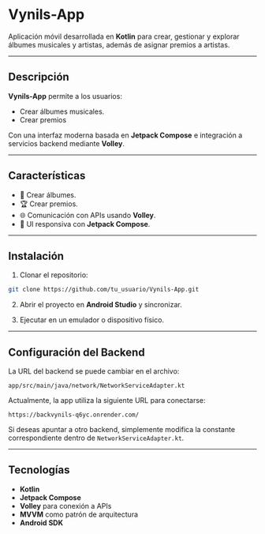 # Vynils-App

Aplicación móvil desarrollada en **Kotlin** para crear, gestionar y explorar álbumes musicales y artistas, además de asignar premios a artistas.

---

## Descripción

**Vynils-App** permite a los usuarios:
- Crear álbumes musicales.
- Crear premios

Con una interfaz moderna basada en **Jetpack Compose** e integración a servicios backend mediante **Volley**.

---

## Características
- 📀 Crear álbumes.
- 🏆 Crear premios.
- 🌐 Comunicación con APIs usando **Volley**.
- 🎨 UI responsiva con **Jetpack Compose**.

---

## Instalación

1. Clonar el repositorio:

```bash
git clone https://github.com/tu_usuario/Vynils-App.git
```

2. Abrir el proyecto en **Android Studio** y sincronizar.

3. Ejecutar en un emulador o dispositivo físico.

---

## Configuración del Backend

La URL del backend se puede cambiar en el archivo:

```
app/src/main/java/network/NetworkServiceAdapter.kt
```

Actualmente, la app utiliza la siguiente URL para conectarse:

```
https://backvynils-q6yc.onrender.com/
```

Si deseas apuntar a otro backend, simplemente modifica la constante correspondiente dentro de `NetworkServiceAdapter.kt`.

---

## Tecnologías

- **Kotlin**
- **Jetpack Compose**
- **Volley** para conexión a APIs
- **MVVM** como patrón de arquitectura
- **Android SDK**
